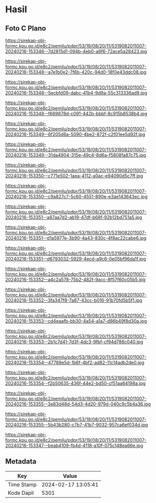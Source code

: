 # Hasil

## Foto C Plano

https://sirekap-obj-formc.kpu.go.id/e8c2/pemilu/pdpr/53/19/08/20/11/5319082011007-20240216-153346--7d2815d1-094b-4eb0-a6f6-72ace5a28423.jpg

https://sirekap-obj-formc.kpu.go.id/e8c2/pemilu/pdpr/53/19/08/20/11/5319082011007-20240216-153348--a7e1b0e2-7f6b-420c-94d0-18f0e43ddc08.jpg

https://sirekap-obj-formc.kpu.go.id/e8c2/pemilu/pdpr/53/19/08/20/11/5319082011007-20240216-153348--5ecbfd09-dabc-41b4-9d9a-55c313336ad9.jpg

https://sirekap-obj-formc.kpu.go.id/e8c2/pemilu/pdpr/53/19/08/20/11/5319082011007-20240216-153348--f669878d-c091-442b-bbbf-8c915b8538b4.jpg

https://sirekap-obj-formc.kpu.go.id/e8c2/pemilu/pdpr/53/19/08/20/11/5319082011007-20240216-153349--6f205d6a-5090-4be2-872f-c2f01ee5d92f.jpg

https://sirekap-obj-formc.kpu.go.id/e8c2/pemilu/pdpr/53/19/08/20/11/5319082011007-20240216-153349--31da4904-315e-49c4-8d6a-f5808fa87c75.jpg

https://sirekap-obj-formc.kpu.go.id/e8c2/pemilu/pdpr/53/19/08/20/11/5319082011007-20240216-153350--c771e502-1aea-4112-a0ac-e94090d5c7ff.jpg

https://sirekap-obj-formc.kpu.go.id/e8c2/pemilu/pdpr/53/19/08/20/11/5319082011007-20240216-153350--c9a827c7-5c60-4551-890e-e3ae143643ec.jpg

https://sirekap-obj-formc.kpu.go.id/e8c2/pemilu/pdpr/53/19/08/20/11/5319082011007-20240216-153351--a87aa7d2-ab19-47df-b68f-92b12bd751a5.jpg

https://sirekap-obj-formc.kpu.go.id/e8c2/pemilu/pdpr/53/19/08/20/11/5319082011007-20240216-153351--d1a5977e-3b90-4a43-830c-4f8ac22cabe6.jpg

https://sirekap-obj-formc.kpu.go.id/e8c2/pemilu/pdpr/53/19/08/20/11/5319082011007-20240216-153351--d6793032-5929-4ecd-a9c6-0e05bf96da1f.jpg

https://sirekap-obj-formc.kpu.go.id/e8c2/pemilu/pdpr/53/19/08/20/11/5319082011007-20240216-153352--a4c2a578-75b2-482f-9acc-8f57f60c05b5.jpg

https://sirekap-obj-formc.kpu.go.id/e8c2/pemilu/pdpr/53/19/08/20/11/5319082011007-20240216-153352--3fa347f8-7a87-43cc-b016-91b70fd5b5f1.jpg

https://sirekap-obj-formc.kpu.go.id/e8c2/pemilu/pdpr/53/19/08/20/11/5319082011007-20240216-153353--cd4eaafb-bb30-4a54-a1a7-d86b49f8d30a.jpg

https://sirekap-obj-formc.kpu.go.id/e8c2/pemilu/pdpr/53/19/08/20/11/5319082011007-20240216-153353--2b1c7d41-7d3f-4dc3-9fbf-cf94d786c040.jpg

https://sirekap-obj-formc.kpu.go.id/e8c2/pemilu/pdpr/53/19/08/20/11/5319082011007-20240216-153354--47789e5d-1b6f-4bf2-ad82-11c14adb2de0.jpg

https://sirekap-obj-formc.kpu.go.id/e8c2/pemilu/pdpr/53/19/08/20/11/5319082011007-20240216-153354--f2b50635-436f-44e2-bd50-cf51aa64198a.jpg

https://sirekap-obj-formc.kpu.go.id/e8c2/pemilu/pdpr/53/19/08/20/11/5319082011007-20240216-153355--3e83d48d-54d3-4d20-979d-040c9c5b4a36.jpg

https://sirekap-obj-formc.kpu.go.id/e8c2/pemilu/pdpr/53/19/08/20/11/5319082011007-20240216-153355--5b43b280-c7b7-41b7-9032-957ca6ef034d.jpg

https://sirekap-obj-formc.kpu.go.id/e8c2/pemilu/pdpr/53/19/08/20/11/5319082011007-20240216-153347--beab4109-fb4d-4118-a10f-075c148ea66e.jpg


## Metadata

| Key        | Value               |
| ---------- | ------------------- |
| Time Stamp | 2024-02-17 13:05:41 |
| Kode Dapil | 5301                |




